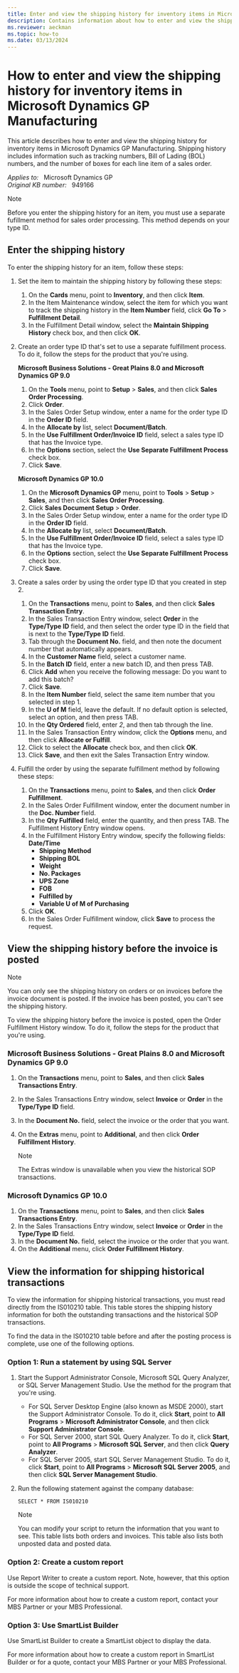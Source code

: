 ```yaml
---
title: Enter and view the shipping history for inventory items in Microsoft Dynamics GP Manufacturing
description: Contains information about how to enter and view the shipping history including tracking numbers and BOL numbers for inventory items in Manufacturing of Microsoft Dynamics GP.
ms.reviewer: aeckman
ms.topic: how-to
ms.date: 03/13/2024
---
```

# How to enter and view the shipping history for inventory items in Microsoft Dynamics GP Manufacturing

This article describes how to enter and view the shipping history for inventory items in Microsoft Dynamics GP Manufacturing. Shipping history includes information such as tracking numbers, Bill of Lading (BOL) numbers, and the number of boxes for each line item of a sales order.

_Applies to:_ &nbsp; Microsoft Dynamics GP  
_Original KB number:_ &nbsp; 949166

> [!NOTE]
> Before you enter the shipping history for an item, you must use a separate fufillment method for sales order processing. This method depends on your type ID.

## Enter the shipping history

To enter the shipping history for an item, follow these steps:

1. Set the item to maintain the shipping history by following these steps:
    1. On the **Cards** menu, point to **Inventory**, and then click **Item**.
    1. In the Item Maintenance window, select the item for which you want to track the shipping history in the **Item Number** field, click **Go To** > **Fulfillment Detail**.
    1. In the Fulfillment Detail window, select the **Maintain Shipping History** check box, and then click **OK**.
2. Create an order type ID that's set to use a separate fulfillment process. To do it, follow the steps for the product that you're using.

    **Microsoft Business Solutions - Great Plains 8.0 and Microsoft Dynamics GP 9.0**

    1. On the **Tools** menu, point to **Setup** > **Sales**, and then click **Sales Order Processing**.
    1. Click **Order**.
    1. In the Sales Order Setup window, enter a name for the order type ID in the **Order ID** field.
    1. In the **Allocate by** list, select **Document/Batch**.
    1. In the **Use Fulfillment Order/Invoice ID** field, select a sales type ID that has the Invoice type.
    1. In the **Options** section, select the **Use Separate Fulfillment Process** check box.
    1. Click **Save**.

    **Microsoft Dynamics GP 10.0**

    1. On the **Microsoft Dynamics GP** menu, point to **Tools** > **Setup** > **Sales**, and then click **Sales Order Processing**.
    1. Click **Sales Document Setup** > **Order**.
    1. In the Sales Order Setup window, enter a name for the order type ID in the **Order ID** field.
    1. In the **Allocate by** list, select **Document/Batch**.
    1. In the **Use Fulfillment Order/Invoice ID** field, select a sales type ID that has the Invoice type.
    1. In the **Options** section, select the **Use Separate Fulfillment Process** check box.
    1. Click **Save**.

3. Create a sales order by using the order type ID that you created in step 2.
    1. On the **Transactions** menu, point to **Sales**, and then click **Sales Transaction Entry**.
    1. In the Sales Transaction Entry window, select **Order** in the **Type/Type ID** field, and then select the order type ID in the field that is next to the **Type/Type ID** field.
    1. Tab through the **Document No.** field, and then note the document number that automatically appears.
    1. In the **Customer Name** field, select a customer name.
    1. In the **Batch ID** field, enter a new batch ID, and then press TAB.
    1. Click **Add** when you receive the following message:
        Do you want to add this batch?
    1. Click **Save**.
    1. In the **Item Number** field, select the same item number that you selected in step 1.
    1. In the **U of M** field, leave the default. If no default option is selected, select an option, and then press TAB.
    1. In the **Qty Ordered** field, enter *2*, and then tab through the line.
    1. In the Sales Transaction Entry window, click the **Options** menu, and then click **Allocate or Fulfill**.
    1. Click to select the **Allocate** check box, and then click **OK**.
    1. Click **Save**, and then exit the Sales Transaction Entry window.

4. Fulfill the order by using the separate fulfillment method by following these steps:
    1. On the **Transactions** menu, point to **Sales**, and then click **Order Fulfillment**.
    1. In the Sales Order Fulfillment window, enter the document number in the **Doc. Number** field.
    1. In the **Qty Fulfilled** field, enter the quantity, and then press TAB.
        The Fulfillment History Entry window opens.
    1. In the Fulfillment History Entry window, specify the following fields:
    **Date/Time**  
        - **Shipping Method**  
        - **Shipping BOL**  
        - **Weight**  
        - **No. Packages**  
        - **UPS Zone**  
        - **FOB**  
        - **Fulfilled by**  
        - **Variable U of M of Purchasing**  
    1. Click **OK**.
    1. In the Sales Order Fulfillment window, click **Save** to process the request.

## View the shipping history before the invoice is posted

> [!NOTE]
> You can only see the shipping history on orders or on invoices before the invoice document is posted. If the invoice has been posted, you can't see the shipping history.

To view the shipping history before the invoice is posted, open the Order Fulfillment History window. To do it, follow the steps for the product that you're using.

### Microsoft Business Solutions - Great Plains 8.0 and Microsoft Dynamics GP 9.0

1. On the **Transactions** menu, point to **Sales**, and then click **Sales Transactions Entry**.
2. In the Sales Transactions Entry window, select **Invoice** or **Order** in the **Type/Type ID** field.
3. In the **Document No.** field, select the invoice or the order that you want.
4. On the **Extras** menu, point to **Additional**, and then click **Order Fulfillment History**.

    > [!NOTE]
    > The Extras window is unavailable when you view the historical SOP transactions.

### Microsoft Dynamics GP 10.0

1. On the **Transactions** menu, point to **Sales**, and then click **Sales Transactions Entry**.
2. In the Sales Transactions Entry window, select **Invoice** or **Order** in the **Type/Type ID** field.
3. In the **Document No.** field, select the invoice or the order that you want.
4. On the **Additional** menu, click **Order Fulfillment History**.

## View the information for shipping historical transactions

To view the information for shipping historical transactions, you must read directly from the IS010210 table. This table stores the shipping history information for both the outstanding transactions and the historical SOP transactions.

To find the data in the IS010210 table before and after the posting process is complete, use one of the following options.

### Option 1: Run a statement by using SQL Server

1. Start the Support Administrator Console, Microsoft SQL Query Analyzer, or SQL Server Management Studio. Use the method for the program that you're using.
   - For SQL Server Desktop Engine (also known as MSDE 2000), start the Support Administrator Console. To do it, click **Start**, point to **All Programs** > **Microsoft Administrator Console**, and then click **Support Administrator Console**.
   - For SQL Server 2000, start SQL Query Analyzer. To do it, click **Start**, point to **All Programs** > **Microsoft SQL Server**, and then click **Query Analyzer**.
   - For SQL Server 2005, start SQL Server Management Studio. To do it, click **Start**, point to **All Programs** > **Microsoft SQL Server 2005**, and then click **SQL Server Management Studio**.
2. Run the following statement against the company database:

    ```console
    SELECT * FROM IS010210
    ```

    > [!NOTE]
    > You can modify your script to return the information that you want to see. This table lists both orders and invoices. This table also lists both unposted data and posted data.

### Option 2: Create a custom report

Use Report Writer to create a custom report. Note, however, that this option is outside the scope of technical support.

For more information about how to create a custom report, contact your MBS Partner or your MBS Professional.

### Option 3: Use SmartList Builder

Use SmartList Builder to create a SmartList object to display the data.

For more information about how to create a custom report in SmartList Builder or for a quote, contact your MBS Partner or your MBS Professional.
